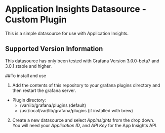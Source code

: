 # Application Insights Datasource -  Custom Plugin
This is a simple datasource for use with Application Insights. 

## Supported Version Information
This datasource has only been tested with Grafana Version 3.0.0-beta7 and 3.0.1 stable and higher.

##To install and use

1. Add the contents of this repository to your grafana plugins directory and then restart the grafana server.
- Plugin directory: 
  - /var/lib/grafana/plugins (default)
  - /usr/local/var/lib/grafana/plugins (if installed with brew)

2. Create a new datasource and select *AppInsights* from the drop down. You will need your *Application ID*, and *API Key* for the App Insights API.